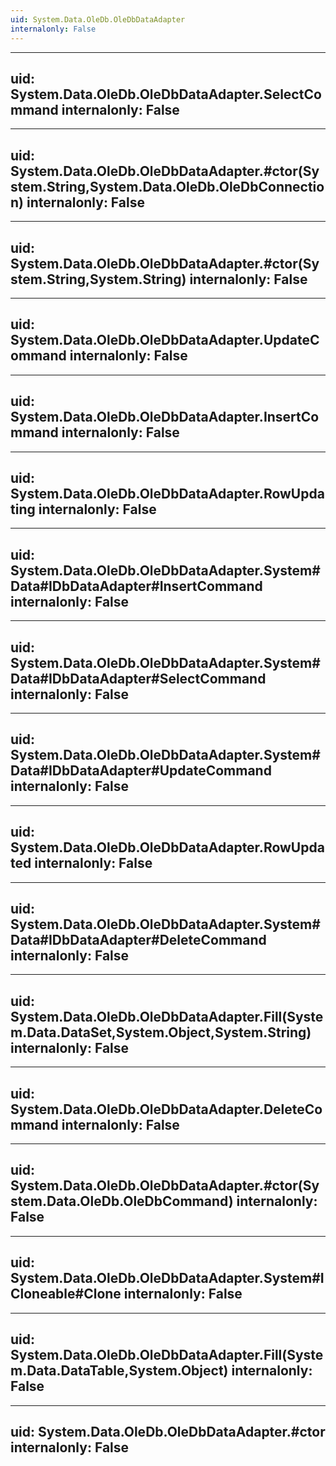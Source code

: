 ```yaml
---
uid: System.Data.OleDb.OleDbDataAdapter
internalonly: False
---
```


---
uid: System.Data.OleDb.OleDbDataAdapter.SelectCommand
internalonly: False
---

---
uid: System.Data.OleDb.OleDbDataAdapter.#ctor(System.String,System.Data.OleDb.OleDbConnection)
internalonly: False
---

---
uid: System.Data.OleDb.OleDbDataAdapter.#ctor(System.String,System.String)
internalonly: False
---

---
uid: System.Data.OleDb.OleDbDataAdapter.UpdateCommand
internalonly: False
---

---
uid: System.Data.OleDb.OleDbDataAdapter.InsertCommand
internalonly: False
---

---
uid: System.Data.OleDb.OleDbDataAdapter.RowUpdating
internalonly: False
---

---
uid: System.Data.OleDb.OleDbDataAdapter.System#Data#IDbDataAdapter#InsertCommand
internalonly: False
---

---
uid: System.Data.OleDb.OleDbDataAdapter.System#Data#IDbDataAdapter#SelectCommand
internalonly: False
---

---
uid: System.Data.OleDb.OleDbDataAdapter.System#Data#IDbDataAdapter#UpdateCommand
internalonly: False
---

---
uid: System.Data.OleDb.OleDbDataAdapter.RowUpdated
internalonly: False
---

---
uid: System.Data.OleDb.OleDbDataAdapter.System#Data#IDbDataAdapter#DeleteCommand
internalonly: False
---

---
uid: System.Data.OleDb.OleDbDataAdapter.Fill(System.Data.DataSet,System.Object,System.String)
internalonly: False
---

---
uid: System.Data.OleDb.OleDbDataAdapter.DeleteCommand
internalonly: False
---

---
uid: System.Data.OleDb.OleDbDataAdapter.#ctor(System.Data.OleDb.OleDbCommand)
internalonly: False
---

---
uid: System.Data.OleDb.OleDbDataAdapter.System#ICloneable#Clone
internalonly: False
---

---
uid: System.Data.OleDb.OleDbDataAdapter.Fill(System.Data.DataTable,System.Object)
internalonly: False
---

---
uid: System.Data.OleDb.OleDbDataAdapter.#ctor
internalonly: False
---
